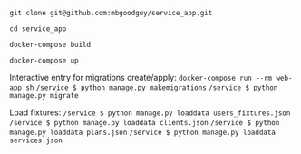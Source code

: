 ```git clone git@github.com:mbgoodguy/service_app.git```

```сd service_app```

```docker-compose build```

```docker-compose up```

Interactive entry for migrations create/apply:
```docker-compose run --rm web-app sh```
```/service $ python manage.py makemigrations```
```/service $ python manage.py migrate```

Load fixtures:
```/service $ python manage.py loaddata users_fixtures.json```
```/service $ python manage.py loaddata clients.json```
```/service $ python manage.py loaddata plans.json```
```/service $ python manage.py loaddata services.json```
